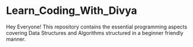 # Learn_Coding_With_Divya
Hey Everyone! This repository contains the essential programming aspects covering Data Structures and Algorithms structured in a beginner friendly manner.
